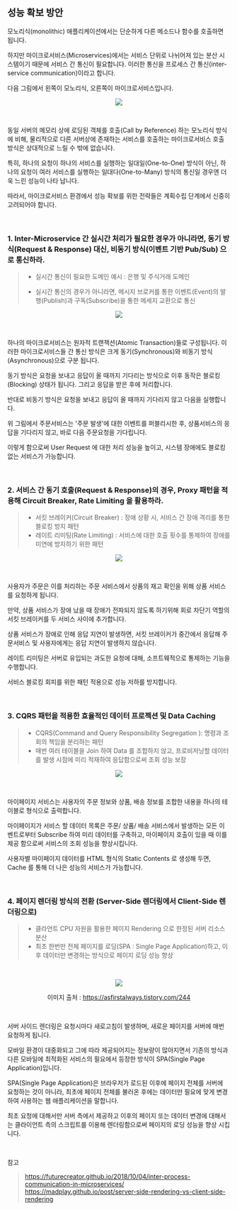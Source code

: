 ## 성능 확보 방안 

모노리식(monolithic) 애플리케이션에서는 단순하게 다른 메소드나 함수를 호출하면 됩니다. 

하지만 마이크로서비스(Microservices)에서는 서비스 단위로 나뉘어져 있는 분산 시스템이기 때문에 서비스 간 통신이 필요합니다. 이러한 통신을 프로세스 간 통신(inter-service communication)이라고 합니다. 

다음 그림에서 왼쪽이 모노리식, 오른쪽이 마이크로서비스입니다.

<div style="text-align: center;">

![](/contents/02_계획단계/03/image4.jpg)

</div>

<br/>

동일 서버의 메모리 상에 로딩된 객체를 호출(Call by Reference) 하는 모노리식 방식에 비해, 물리적으로 다른 서버상에 존재하는 서비스를 호출하는 마이크로서비스 호출 방식은 상대적으로 느릴 수 밖에 없습니다. 

특히, 하나의 요청이 하나의 서비스를 실행하는 일대일(One-to-One) 방식이 아닌, 하나의 요청이 여러 서비스를 실행하는 일대다(One-to-Many) 방식의 통신일 경우엔 더욱 느린 성능이 나타 납니다.

따라서, 마이크로서비스 환경에서 성능 확보를 위한 전략들은 계획수립 단계에서 신중히 고려되어야 합니다. 

<br/>

### 1. Inter-Microservice 간 실시간 처리가 필요한 경우가 아니라면, 동기 방식(Request & Response) 대신, 비동기 방식(이벤트 기반 Pub/Sub) 으로 통신하라.
>- 실시간 통신이 필요한 도메인 예시 : 은행 및 주식거래 도메인
>
>- 실시간 통신의 경우가 아니라면, 메시지 브로커를 통한 이벤트(Event)의 발행(Publish)과 구독(Subscribe)을 통한 메세지 교환으로 통신 

<div style="text-align: center;">

![](/contents/02_계획단계/03/image5.jpg)

</div>
<br/>

하나의 마이크로서비스는 원자적 트랜잭션(Atomic Transaction)들로 구성됩니다. 이러한 마이크로서비스들 간 통신 방식은 크게 동기(Synchronous)와 비동기 방식(Asynchronous)으로 구분 됩니다. 

동기 방식은 요청을 보내고 응답이 올 때까지 기다리는 방식으로 이후 동작은 블로킹(Blocking) 상태가 됩니다. 그리고 응답을 받은 후에 처리합니다. 

반대로 비동기 방식은 요청을 보내고 응답이 올 때까지 기다리지 않고 다음을 실행합니다.  

위 그림에서 주문서비스는 '주문 발생'에 대한 이벤트를 퍼블리시한 후, 상품서비스의 응답을 기다리지 않고, 바로 다음 주문요청을 기다립니다. 

이렇게 함으로써 User Request 에 대한 처리 성능을 높이고, 시스템 장애에도 블로킹 없는 서비스가 가능합니다. 


<br/>

### 2. 서비스 간 동기 호출(Request & Response)의 경우, Proxy 패턴을 적용해 Circuit Breaker, Rate Limiting 을 활용하라.
>- 서킷 브레이커(Circuit Breaker) : 장애 상황 시, 서비스 간 장애 격리를 통한 블로킹 방지 패턴
>- 레이트 리미팅(Rate Limiting) : 서비스에 대한 호출 횟수를 통제하여 장애를 미연에 방지하기 위한 패턴

<div style="text-align: center;">

![](/contents/02_계획단계/03/image6.jpg)

</div>
<br/>

사용자가 주문은 이를 처리하는 주문 서비스에서 상품의 재고 확인을 위해 상품 서비스를 요청하게 됩니다.  

만약, 상품 서비스가 장애 났을 때 장애가 전파되지 않도록 하기위해 회로 차단기 역할의 서킷 브레이커를 두 서비스 사이에 추가합니다. 

상품 서비스가 장애로 인해 응답 지연이 발생하면, 서킷 브레이커가 중간에서 응답해 주문서비스 및 사용자에게는 응답 지연이 발생하지 않습니다. 

레이트 리미팅은 서버로 유입되는 과도한 요청에 대해, 소프트웨적으로 통제하는 기능을 수행합니다. 

서비스 블로킹 회피를 위한 패턴 적용으로 성능 저하를 방지합니다. 
 
<br/>

### 3. CQRS 패턴을 적용한 효율적인 데이터 프로젝션 및 Data Caching
>- CQRS(Command and Query Responsibility Segregation ): 명령과 조회의 책임을 분리하는 패턴
>- 매번 여러 테이블을 Join 하여 Data 를 조합하지 않고, 프로비저닝할 데이터를 발생 시점에 미리 적재하여 응답함으로써 조회 성능 보장 

<div style="text-align: center;">

![](/contents/02_계획단계/03/image7.jpg)

</div>
<br/>

마이페이지 서비스는 사용자의 주문 정보와 상품, 배송 정보를 조합한 내용을 하나의 테이블로 형식으로 출력합니다.

마이페이지가 서비스 할 데이터 목록은 주문/ 상품/ 배송 서비스에서 발생하는 모든 이벤트로부터 Subscribe 하여 미리 데이터를 구축하고, 마이페이지 호출이 있을 때 이를 제공 함으로써 서비스의 조회 성능을 향상시킵니다.

사용자별 마이페이지 데이터를 HTML 형식의 Static Contents 로 생성해 두면, Cache 를 통해 더 나은 성능의 서비스가 가능합니다. 

<br/>

### 4. 페이지 렌더링 방식의 전환 (Server-Side 렌더링에서  Client-Side 렌더링으로) 
>- 클라언트 CPU 자원을 활용한 페이지 Rendering 으로 한정된 서버 리소스 분산 
>- 최초 한번만 전체 페이지를 로딩(SPA : Single Page Application)하고, 이후 데이터만 변경하는 방식으로 페이지 로딩 성능 향상  

<br/>

<div style="text-align: center;">

![](/contents/02_계획단계/03/image9.jpg)

이미지 출처 : https://asfirstalways.tistory.com/244 

</div>
<br/>

서버 사이드 렌더링은 요청시마다 새로고침이 발생하며, 새로운 페이지를 서버에 매번 요청하게 됩니다. 

모바일 환경이 대중화되고 그에 따라 제공되어지는 정보량이 많아지면서 기존의 방식과 다른 모바일에 최적화된 서비스의 필요에서 등장한 방식이 SPA(Single Page Application)입니다.

SPA(Single Page Application)은 브라우저가 로드된 이후에 페이지 전체를 서버에 요청하는 것이 아니라, 최초에 페이지 전체를 불러온 후에는 데이터만 필요에 맞게 변경하여 사용하는 웹 애플리케이션을 말합니다.

최초 요청에 대해서만 서버 측에서 제공하고 이후의 페이지 또는 데이터 변경에 대해서는 클라이언트 측의 스크립트를 이용해 렌더링함으로써 페이지의 로딩 성능을 향상 시킵니다. 


<br/> 
 
참고
> https://futurecreator.github.io/2018/10/04/inter-process-communication-in-microservices/
> https://madplay.github.io/post/server-side-rendering-vs-client-side-rendering

<br/><br/>